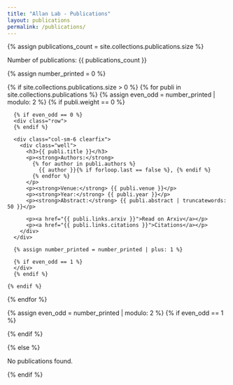 ```yaml
---
title: "Allan Lab - Publications"
layout: publications
permalink: /publications/
---
```


{% assign publications_count = site.collections.publications.size %}
<p>Number of publications: {{ publications_count }}</p>


{% assign number_printed = 0 %}

{% if site.collections.publications.size > 0 %}
  {% for publi in site.collections.publications %}
    {% assign even_odd = number_printed | modulo: 2 %}
    {% if publi.weight == 0 %}  <!-- Using 'weight' instead of 'highlight' -->
    
      {% if even_odd == 0 %}
      <div class="row">
      {% endif %}
      
      <div class="col-sm-6 clearfix">
        <div class="well">
          <h3>{{ publi.title }}</h3>
          <p><strong>Authors:</strong> 
            {% for author in publi.authors %}
              {{ author }}{% if forloop.last == false %}, {% endif %}
            {% endfor %}
          </p>
          <p><strong>Venue:</strong> {{ publi.venue }}</p>
          <p><strong>Year:</strong> {{ publi.year }}</p>
          <p><strong>Abstract:</strong> {{ publi.abstract | truncatewords: 50 }}</p>

          <p><a href="{{ publi.links.arxiv }}">Read on Arxiv</a></p>
          <p><a href="{{ publi.links.citations }}">Citations</a></p>
        </div>
      </div>
      
      {% assign number_printed = number_printed | plus: 1 %}
      
      {% if even_odd == 1 %}
      </div>
      {% endif %}
    
    {% endif %}
  {% endfor %}

  {% assign even_odd = number_printed | modulo: 2 %}
  {% if even_odd == 1 %}
  </div>
  {% endif %}

{% else %}
  <p>No publications found.</p>
{% endif %}
